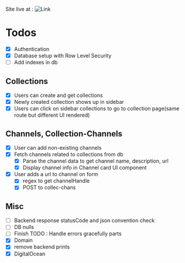Site live at : ![Link]("https://subsorb.in/")

# Todos

- [x] Authentication
- [x] Database setup with Row Level Security
- [ ] Add indexes in db

## Collections

- [x] Users can create and get collections
- [x] Newly created collection shows up in sidebar
- [x] Users can click on sidebar collections to go to collection page(same route but different UI rendered)

## Channels, Collection-Channels

- [x] User can add non-existing channels
- [x] Fetch channels related to collections from db
  - [x] Parse the channel data to get channel name, description, url
  - [x] Display channel info in Channel card UI component
- [x] User adds a url to channel on form
  - [x] regex to get channelHandle
  - [x] POST to collec-chans

## Misc

- [ ] Backend response statusCode and json convention check
- [ ] DB nulls
- [ ] Finish TODO : Handle errors gracefully parts
- [x] Domain
- [x] remove backend prints
- [x] DigitalOcean
